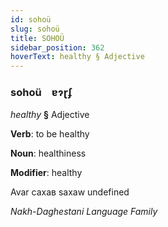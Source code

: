 ```yaml
---
id: sohoü
slug: sohoü
title: SOHOÜ
sidebar_position: 362
hoverText: healthy § Adjective
---
```


### sohoü&emsp;<span kind="abugida">ɐɂɽʄ</span>

*healthy* **§** Adjective

**Verb**: to be healthy

**Noun**: healthiness

**Modifier**: healthy

Avar сахав saxaw undefined

*Nakh-Daghestani Language Family*